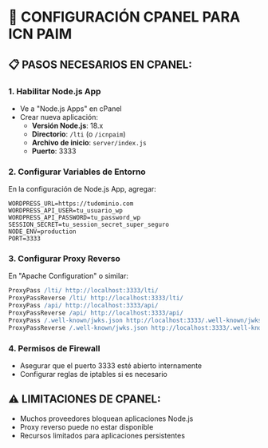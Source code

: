 # 🔧 CONFIGURACIÓN CPANEL PARA ICN PAIM

## 📋 PASOS NECESARIOS EN CPANEL:

### 1. **Habilitar Node.js App**
- Ve a "Node.js Apps" en cPanel
- Crear nueva aplicación:
  - **Versión Node.js**: 18.x
  - **Directorio**: `/lti` (o `/icnpaim`)
  - **Archivo de inicio**: `server/index.js`
  - **Puerto**: 3333

### 2. **Configurar Variables de Entorno**
En la configuración de Node.js App, agregar:
```
WORDPRESS_URL=https://tudominio.com
WORDPRESS_API_USER=tu_usuario_wp
WORDPRESS_API_PASSWORD=tu_password_wp
SESSION_SECRET=tu_session_secret_super_seguro
NODE_ENV=production
PORT=3333
```

### 3. **Configurar Proxy Reverso**
En "Apache Configuration" o similar:
```apache
ProxyPass /lti/ http://localhost:3333/lti/
ProxyPassReverse /lti/ http://localhost:3333/lti/
ProxyPass /api/ http://localhost:3333/api/
ProxyPassReverse /api/ http://localhost:3333/api/
ProxyPass /.well-known/jwks.json http://localhost:3333/.well-known/jwks.json
ProxyPassReverse /.well-known/jwks.json http://localhost:3333/.well-known/jwks.json
```

### 4. **Permisos de Firewall**
- Asegurar que el puerto 3333 esté abierto internamente
- Configurar reglas de iptables si es necesario

## ⚠️ LIMITACIONES DE CPANEL:
- Muchos proveedores bloquean aplicaciones Node.js
- Proxy reverso puede no estar disponible
- Recursos limitados para aplicaciones persistentes